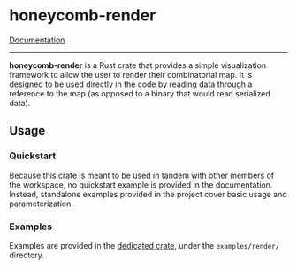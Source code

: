 # honeycomb-render

[Documentation](../honeycomb_render/)

--- 

**honeycomb-render** is a Rust crate that provides a simple visualization framework to allow the user to render their
combinatorial map. It is designed to be used directly in the code by reading data through a reference to the map (as
opposed to a binary that would read serialized data).

## Usage

### Quickstart

Because this crate is meant to be used in tandem with other members of the workspace, no quickstart example is provided
in the documentation. Instead, standalone examples provided in the project cover basic usage and parameterization.

### Examples

Examples are provided in the [dedicated crate](./honeycomb-examples.md), under the `examples/render/` directory.